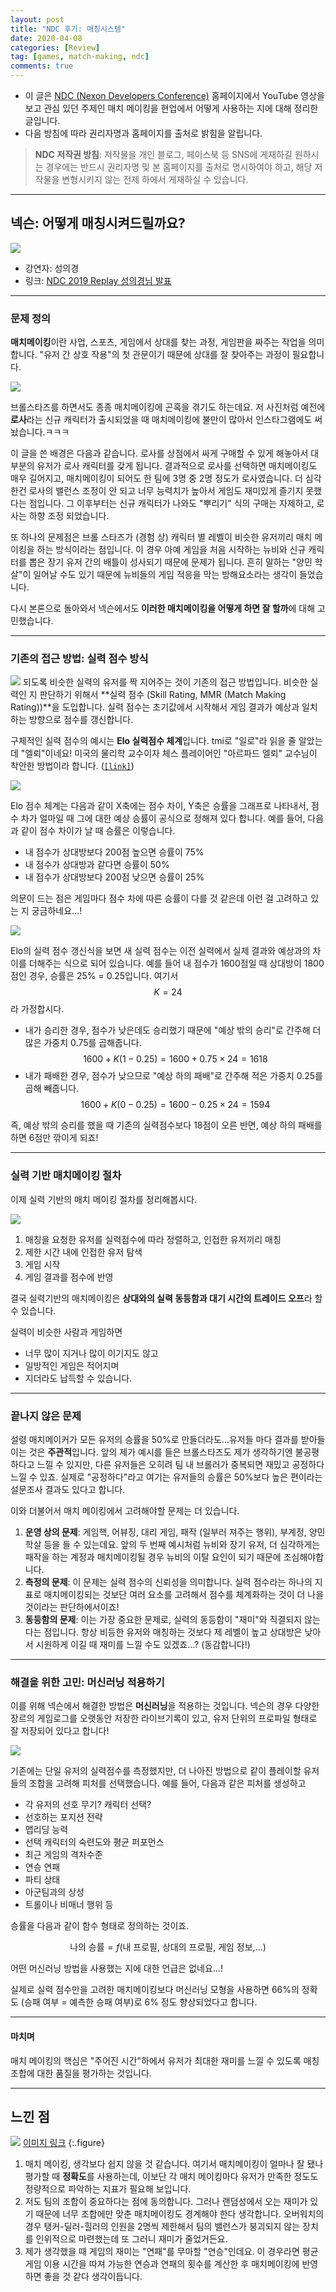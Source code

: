 ```yaml
---
layout: post
title: "NDC 후기: 매칭시스템"
date: 2020-04-08
categories: [Review]
tag: [games, match-making, ndc]
comments: true
---
```

* 이 글은 [NDC (Nexon Developers Conference)](http://ndcreplay.nexon.com/index.html#) 홈페이지에서 YouTube 영상을 보고 관심 있던 주제인 매치 메이킹을 현업에서 어떻게 사용하는 지에 대해 정리한 글입니다. 
* 다음 방침에 따라 권리자명과 홈페이지를 출처로 밝힘을 알립니다.
> **NDC 저작권 방침**: 저작물을 개인 블로그, 페이스북 등 SNS에 게재하길 원하시는 경우에는 반드시 권리자명 및 본 홈페이지를 출처로 명시하여야 하고, 해당 저작물을 변형시키지 않는 전제 하에서 게재하실 수 있습니다.

---
## 넥슨: 어떻게 매칭시켜드릴까요?


![](../../images/matchmaking-1.png)

* 강연자: 성의경
* 링크: [NDC 2019 Replay 성의경님 발표](http://ndcreplay.nexon.com/NDC2019/sessions/NDC2019_0046.html#c=NDC2019&k%5B%5D=%EB%A7%A4%EC%B9%AD)

---
### 문제 정의

**매치메이킹**이란 사업, 스포츠, 게임에서 상대를 찾는 과정, 게임판을 짜주는 작업을 의미합니다. 
"유저 간 상호 작용"의 첫 관문이기 때문에 상대를 잘 찾아주는 과정이 필요합니다.

![](../../images/matchmaking-troll.png)

브롤스타즈를 하면서도 종종 매치메이킹에 곤혹을 겪기도 하는데요. 저 사진처럼 예전에 **로사**라는 신규 캐릭터가 출시되었을 때 매치메이킹에 불만이 많아서 인스타그램에도 써놨습니다.ㅋㅋㅋ

이 글을 쓴 배경은 다음과 같습니다. 
로사를 상점에서 싸게 구매할 수 있게 해놓아서 대부분의 유저가 로사 캐릭터를 갖게 됩니다. 결과적으로 로사를 선택하면 매치메이킹도 매우 길어지고, 매치메이킹이 되어도 한 팀에 3명 중 2명 정도가 로사였습니다. 더 심각한건 로사의 밸런스 조정이 안 되고 너무 능력치가 높아서 게임도 재미있게 즐기지 못했다는 점입니다. 그 이후부터는 신규 캐릭터가 나와도 "뿌리기" 식의 구매는 자제하고, 로사는 하향 조정 되었습니다.

또 하나의 문제점은 브롤 스타즈가 (경험 상) 캐릭터 별 레벨이 비슷한 유저끼리 매치 메이킹을 하는 방식이라는 점입니다. 이 경우 아예 게임을 처음 시작하는 뉴비와 신규 캐릭터를 뽑은 장기 유저 간의 배틀이 성사되기 때문에 문제가 됩니다. 흔히 말하는 "양민 학살"이 일어날 수도 있기 때문에 뉴비들의 게임 적응을 막는 방해요소라는 생각이 들었습니다.

다시 본론으로 돌아와서 넥슨에서도 **이러한 매치메이킹을 어떻게 하면 잘 할까**에 대해 고민했습니다.

---
### 기존의 접근 방법: 실력 점수 방식

![](../../images/matchmaking-mmr.png)
되도록 비슷한 실력의 유저를 짝 지어주는 것이 기존의 접근 방법입니다. 비슷한 실력인 지 판단하기 위해서 **실력 점수 (Skill Rating, MMR (Match Making Rating))**을 도입합니다.
실력 점수는 초기값에서 시작해서 게임 결과가 예상과 일치하는 방향으로 점수를 갱신합니다. 

구체적인 실력 점수의 예시는 **Elo 실력점수 체계**입니다. tmi로 "일로"라 읽을 줄 알았는데 "엘뢰"이네요! 
미국의 물리학 교수이자 체스 플레이어인 "아르파드 엘뢰" 교수님이 착안한 방법이라 합니다. ([`[link]`](https://namu.wiki/w/Elo%20%EB%A0%88%EC%9D%B4%ED%8C%85))

![](../../images/matchmaking-elo.png)

Elo 점수 체계는 다음과 같이 X축에는 점수 차이, Y축은 승률을 그래프로 나타내서, 점수 차가 얼마일 때 그에 대한 예상 승률이 공식으로 정해져 있다 합니다. 예를 들어, 다음과 같이 점수 차이가 날 때 승률은 이렇습니다.

 *  내 점수가 상대방보다 200점 높으면 승률이 75%
 *  내 점수가 상대방과 같다면 승률이 50%
 *  내 점수가 상대방보다 200점 낮으면 승률이 25%

의문이 드는 점은 게임마다 점수 차에 따른 승률이 다를 것 같은데 이런 걸 고려하고 있는 지 궁금하네요...!

![](../../images/matchmaking-mmr2.png)

Elo의 실력 점수 갱신식을 보면 새 실력 점수는 이전 실력에서 실제 결과와 예상과의 차이를 더해주는 식으로 되어 있습니다.
예를 들어 내 점수가 1600점일 때 상대방이 1800점인 경우, 승률은 25% = 0.25입니다. 여기서 $$K=24$$라 가정합시다.

* 내가 승리한 경우, 점수가 낮은데도 승리했기 때문에 "예상 밖의 승리"로 간주해 더 많은 가중치 0.75를 곱해줍니다.
   $$
   1600 + K(1-0.25) = 1600 + 0.75\times24 = 1618
   $$
* 내가 패배한 경우, 점수가 낮으므로 "예상 하의 패배"로 간주해 적은 가중치 0.25를 곱해 빼줍니다.
   $$
   1600 + K(0-0.25) = 1600 - 0.25\times 24 = 1594
   $$

즉, 예상 밖의 승리를 했을 때 기존의 실력점수보다 18점이 오른 반면, 예상 하의 패배를 하면 6점만 깎이게 되죠!

---   
### 실력 기반 매치메이킹 절차

이제 실력 기반의 매치 메이킹 절차를 정리해봅시다.

![](../../images/matchmaking-procedure.png)

1. 매칭을 요청한 유저를 실력점수에 따라 정렬하고, 인접한 유저끼리 매칭
2. 제한 시간 내에 인접한 유저 탐색
3. 게임 시작
4. 게임 결과를 점수에 반영

결국 실력기반의 매치메이킹은 **상대와의 실력 동등함과 대기 시간의 트레이드 오프**라 할 수 있습니다.

실력이 비슷한 사람과 게임하면
* 너무 많이 지거나 많이 이기지도 않고
* 일방적인 게임은 적어지며
* 지더라도 납득할 수 있습니다.


---
### 끝나지 않은 문제

설령 매치메이커가 모든 유저의 승률을 50%로 만들더라도...유저들 마다 결과를 받아들이는 것은 **주관적**입니다. 앞의 제가 예시를 들은 브롤스타즈도 제가 생각하기엔 불공평하다고 느낄 수 있지만, 다른 유저들은 오히려 팀 내 브롤러가 중복되면 재밌고 공정하다 느낄 수 있죠. 실제로 "공정하다"라고 여기는 유저들의 승률은 50%보다 높은 편이라는 설문조사 결과도 있다고 합니다.

이와 더불어서 매치 메이킹에서 고려해야할 문제는 더 있습니다.
1. **운영 상의 문제**: 게임핵, 어뷰징, 대리 게임, 패작 (일부러 져주는 행위), 부계정, 양민학살 등을 들 수 있는데요. 앞의 두 번째 예시처럼 뉴비와 장기 유저, 더 심각하게는 패작을 하는 계정과 매치메이킹될 경우 뉴비의 이탈 요인이 되기 때문에 조심해야합니다.
2. **측정의 문제**: 이 문제는 실력 점수의 신뢰성을 의미합니다. 실력 점수라는 하나의 지표로 매치메이킹되는 것보단 여러 요소를 고려해서 점수를 체계화하는 것이 더 나을 것이라는 판단하에서이죠!
3. **동등함의 문제**: 이는 가장 중요한 문제로, 실력의 동등함이 "재미"와 직결되지 않는다는 점입니다. 항상 비등한 유저와 매칭하는 것보다 제 레벨이 높고 상대방은 낮아서 시원하게 이길 때 재미를 느낄 수도 있겠죠...? (동감합니다!)


---
### 해결을 위한 고민: 머신러닝 적용하기

이를 위해 넥슨에서 해결한 방법은 **머신러닝**을 적용하는 것입니다. 
넥슨의 경우 다양한 장르의 게임로그를 오랫동안 저장한 라이브기록이 있고, 유저 단위의 프로파일 형태로 잘 저장되어 있다고 합니다!

![](../../images/matchmaking-sol.png)

기존에는 단일 유저의 실력점수를 측정했지만, 더 나아진 방법으로 같이 플레이할 유저들의 조합을 고려해 피처를 선택했습니다. 예를 들어, 다음과 같은 피처를 생성하고

* 각 유저의 선호 무기? 캐릭터 선택?
* 선호하는 포지션 전략
* 맵리딩 능력
* 선택 캐릭터의 숙련도와 평균 퍼포먼스
* 최근 게임의 격차수준
* 연승 연패
* 파티 상태
* 아군팀과의 상성
* 트롤이나 비매너 행위 등

승률을 다음과 같이 함수 형태로 정의하는 것이죠.

$$
\text{나의 승률} = f(\text{내 프로필, 상대의 프로필, 게임 정보,...})
$$

어떤 머신러닝 방법을 사용했는 지에 대한 언급은 없네요...!

실제로 실력 점수만을 고려한 매치메이킹보다 머신러닝 모형을 사용하면 66%의 정확도 (승패 여부 = 예측한 승패 여부)로 6% 정도 향상되었다고 합니다.


---
#### 마치며

매치 메이킹의 핵심은 "주어진 시간"하에서 유저가 최대한 재미를 느낄 수 있도록 매칭 조합에 대한 품질을 평가하는 것입니다.

---
## **느낀 점** 

![](../../images/cookie-conclusion.png)
[이미지 링크](https://www.google.com/url?sa=i&source=images&cd=&ved=2ahUKEwikoKaS8v3nAhVUyIsBHSSoA6UQjRx6BAgBEAQ&url=https%3A%2F%2Fgongu-s2.tistory.com%2F1130&psig=AOvVaw2GjW5qn4n3zFf60ml1sxI9&ust=1583309872952036)
{:.figure}

1. 매치 메이킹, 생각보다 쉽지 않을 것 같습니다. 여기서 매치메이킹이 얼마나 잘 됐나 평가할 때 **정확도**를 사용하는데, 이보단 각 매치 메이킹마다 유저가 만족한 정도도 정량적으로 파악하는 지표가 필요해 보입니다.
2. 저도 팀의 조합이 중요하다는 점에 동의합니다. 그러나 랜덤성에서 오는 재미가 있기 때문에 너무 조합에만 맞춘 매치메이킹도 경계해야 한다 생각합니다. 오버워치의 경우 탱커-딜러-힐러의 인원을 2명씩 제한해서 팀의 밸런스가 붕괴되지 않는 장치를 인위적으로 마련했는데 또 그러니 재미가 줄었거든요. 
3. 제가 생각했을 때 게임의 재미는 "연패"를 무마할 "연승"인데요. 이 경우라면 평균 게임 이용 시간을 따져 가능한 연승과 연패의 횟수를 계산한 후 매치메이킹에 반영하면 좋을 것 같다 생각이듭니다.

